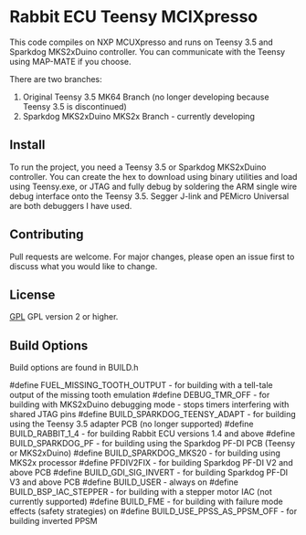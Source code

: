 # Rabbit ECU Teensy MCIXpresso
This code compiles on NXP MCUXpresso and runs on Teensy 3.5 and Sparkdog MKS2xDuino controller. You can communicate with the Teensy using MAP-MATE if you choose.

There are two branches:
1. Original Teensy 3.5 MK64 Branch (no longer developing because Teensy 3.5 is discontinued)
2. Sparkdog MKS2xDuino MKS2x Branch - currently developing

## Install
To run the project, you need a Teensy 3.5 or Sparkdog MKS2xDuino controller. You can create the hex to download using binary utilities and load using Teensy.exe, or JTAG and fully debug by soldering the ARM single wire debug interface onto the Teensy 3.5. Segger J-link and PEMicro Universal are both debuggers I have used.

## Contributing
Pull requests are welcome. For major changes, please open an issue first to discuss what you would like to change.

## License
[GPL](http://www.gnu.org/licenses/gpl.html) GPL version 2 or higher.

## Build Options
Build options are found in BUILD.h

#define FUEL_MISSING_TOOTH_OUTPUT - for building with a tell-tale output of the missing tooth emulation
#define DEBUG_TMR_OFF - for building with MKS2xDuino debugging mode - stops timers interfering with shared JTAG pins
#define BUILD_SPARKDOG_TEENSY_ADAPT - for building using the Teensy 3.5 adapter PCB (no longer supported)
#define BUILD_RABBIT_1_4 - for building Rabbit ECU versions 1.4 and above
#define BUILD_SPARKDOG_PF - for building using the Sparkdog PF-DI PCB (Teensy or MKS2xDuino)
#define BUILD_SPARKDOG_MKS20 - for building using MKS2x processor
#define PFDIV2FIX - for building Sparkdog PF-DI V2 and above PCB
#define BUILD_GDI_SIG_INVERT - for building Sparkdog PF-DI V3 and above PCB
#define BUILD_USER - always on
#define BUILD_BSP_IAC_STEPPER - for building with a stepper motor IAC (not currently supported)
#define BUILD_FME - for building with failure mode effects (safety strategies) on
#define BUILD_USE_PPSS_AS_PPSM_OFF - for building inverted PPSM


